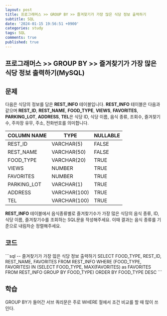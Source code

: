 ```yaml
---
layout: post
title: 프로그래머스 >> GROUP BY >> 즐겨찾기가 가장 많은 식당 정보 출력하기
subtitle: SQL
date: '2024-01-15 19:56:51 +0900'
categories: study
tags: SQL
comments: true
published: true
---
```

## 프로그래머스 >> GROUP BY >> 즐겨찾기가 가장 많은 식당 정보 출력하기(MySQL)

<h2>문제</h2>
다음은 식당의 정보를 담은 <b>REST_INFO</b> 테이블입니다. <b>REST_INFO</b> 테이블은 다음과 같으며 <b>REST_ID</b>, <b>REST_NAME</b>, <b>FOOD_TYPE</b>, <b>VIEWS</b>, <b>FAVORITES</b>, <b>PARKING_LOT</b>, <b>ADDRESS</b>, <b>TEL</b>은 식당 ID, 식당 이름, 음식 종류, 조회수, 즐겨찾기수, 주차장 유무, 주소, 전화번호를 의미합니다.<br>
<table>
    <thead>
        <th>COLUMN NAME</th>
        <th>TYPE</th>
        <th>NULLABLE</th>
    </thead>
    <tbody>
        <tr>
            <td>REST_ID</td>
            <td>VARCHAR(5)</td>
            <td>FALSE</td>
        </tr>
        <tr>
            <td>REST_NAME</td>
            <td>VARCHAR(50)</td>
            <td>FALSE</td>
        </tr>
        <tr>
            <td>FOOD_TYPE</td>
            <td>VARCHAR(20)</td>
            <td>TRUE</td>
        </tr>
        <tr>
            <td>VIEWS</td>
            <td>NUMBER</td>
            <td>TRUE</td>
        </tr>
        <tr>
            <td>FAVORITES</td>
            <td>NUMBER</td>
            <td>TRUE</td>
        </tr>
        <tr>
            <td>PARKING_LOT</td>
            <td>VARCHAR(1)</td>
            <td>TRUE</td>
        </tr>
        <tr>
            <td>ADDRESS</td>
            <td>VARCHAR(100)</td>
            <td>TRUE</td>
        </tr>
        <tr>
            <td>TEL</td>
            <td>VARCHAR(100)</td>
            <td>TRUE</td>
        </tr>
    </tbody>
</table>
<b>REST_INFO</b> 테이블에서 음식종류별로 즐겨찾기수가 가장 많은 식당의 음식 종류, ID, 식당 이름, 즐겨찾기수를 조회하는 SQL문을 작성해주세요. 이때 결과는 음식 종류를 기준으로 내림차순 정렬해주세요.<br>
<h2>코드</h2>
```sql
-- 즐겨찾기가 가장 많은 식당 정보 출력하기
SELECT FOOD_TYPE, REST_ID, REST_NAME, FAVORITES
FROM REST_INFO
WHERE (FOOD_TYPE, FAVORITES) IN (SELECT FOOD_TYPE, MAX(FAVORITES) as FAVORITES FROM REST_INFO GROUP BY FOOD_TYPE)
ORDER BY FOOD_TYPE DESC
```
<h2>학습</h2>
GROUP BY가 들어간 서브 쿼리문은 주로 WHERE 절에서 조건 비교를 할 때 많이 쓰인다.<br>







